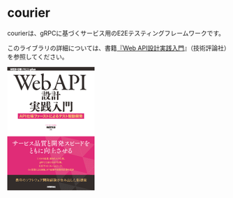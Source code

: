 # courier

courierは、gRPCに基づくサービス用のE2Eテスティングフレームワークです。

このライブラリの詳細については、書籍[『Web API設計実践入門](https://www.amazon.co.jp/exec/obidos/ASIN/4297142937/yoshikisbooks-22/ref=nosim)』（技術評論社）を参照してください。

<a href="https://www.amazon.co.jp/exec/obidos/ASIN/4297142937/yoshikisbooks-22/ref=nosim">
  <img src="./WebAPI.png" alt="Web API Cover" width="200">
</a>

